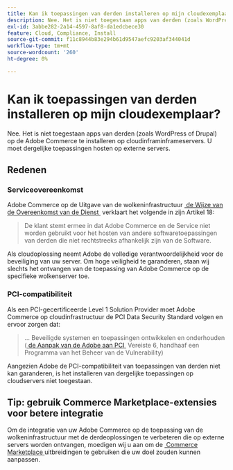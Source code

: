 ```yaml
---
title: Kan ik toepassingen van derden installeren op mijn cloudexemplaar?
description: Nee. Het is niet toegestaan apps van derden (zoals WordPress of Drupal) op de Adobe Commerce te installeren op cloudinframinframeservers. U moet dergelijke toepassingen hosten op externe servers.
exl-id: 3abbe282-2a14-4597-8af8-da1edcbece30
feature: Cloud, Compliance, Install
source-git-commit: f11c8944b83e294b61d9547aefc9203af344041d
workflow-type: tm+mt
source-wordcount: '260'
ht-degree: 0%

---
```


# Kan ik toepassingen van derden installeren op mijn cloudexemplaar?

Nee. Het is niet toegestaan apps van derden (zoals WordPress of Drupal) op de Adobe Commerce te installeren op cloudinframinframeservers. U moet dergelijke toepassingen hosten op externe servers.

## Redenen

### Serviceovereenkomst

Adobe Commerce op de Uitgave van de wolkeninfrastructuur [&#x200B; de Wijze van de Overeenkomst van de Dienst &#x200B;](https://magento.com/legal/terms/cloud-terms) verklaart het volgende in zijn Artikel 18:

> De klant stemt ermee in dat Adobe Commerce en de Service niet worden gebruikt voor het hosten van andere softwaretoepassingen van derden die niet rechtstreeks afhankelijk zijn van de Software.

Als cloudoplossing neemt Adobe de volledige verantwoordelijkheid voor de beveiliging van uw server. Om hoge veiligheid te garanderen, staan wij slechts het ontvangen van de toepassing van Adobe Commerce op de specifieke wolkenserver toe.

### PCI-compatibiliteit

Als een PCI-gecertificeerde Level 1 Solution Provider moet Adobe Commerce op cloudinfrastructuur de PCI Data Security Standard volgen en ervoor zorgen dat:

>... Beveiligde systemen en toepassingen ontwikkelen en onderhouden
> ([&#x200B; de Aanpak van de Adobe aan PCI &#x200B;](https://magento.com/pci-compliance) Vereiste 6, handhaaf een Programma van het Beheer van de Vulnerability)

Aangezien Adobe de PCI-compatibiliteit van toepassingen van derden niet kan garanderen, is het installeren van dergelijke toepassingen op cloudservers niet toegestaan.

## Tip: gebruik Commerce Marketplace-extensies voor betere integratie

Om de integratie van uw Adobe Commerce op de toepassing van de wolkeninfrastructuur met de derdeoplossingen te verbeteren die op externe servers worden ontvangen, moedigen wij u aan om de [&#x200B; Commerce Marketplace &#x200B;](https://marketplace.magento.com) uitbreidingen te gebruiken die uw doel zouden kunnen aanpassen.
